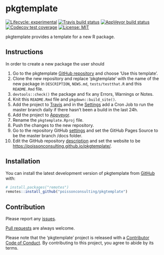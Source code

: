
<!-- README.md is generated from README.Rmd. Please edit that file -->

# pkgtemplate

<!-- badges: start -->

[![Lifecycle:
experimental](https://img.shields.io/badge/lifecycle-experimental-orange.svg)](https://www.tidyverse.org/lifecycle/#experimental)
[![Travis build
status](https://travis-ci.com/poissonconsulting/pkgtemplate.svg?branch=master)](https://travis-ci.com/poissonconsulting/pkgtemplate)
[![AppVeyor build
status](https://ci.appveyor.com/api/projects/status/github/poissonconsulting/pkgtemplate?branch=master&svg=true)](https://ci.appveyor.com/project/poissonconsulting/pkgtemplate)
[![Codecov test
coverage](https://codecov.io/gh/poissonconsulting/pkgtemplate/branch/master/graph/badge.svg)](https://codecov.io/gh/poissonconsulting/pkgtemplate?branch=master)
[![License:
MIT](https://img.shields.io/badge/License-MIT-green.svg)](https://opensource.org/licenses/MIT)
<!-- badges: end -->

pkgtemplate provides a template for a new R package.

## Instructions

In order to create a new package the user should

1)  Go to the pkgtemplate [GitHub
    repository](https://github.com/poissonconsulting/pkgtemplate) and
    choose ‘Use this template’.
2)  Clone the new repository and replace ‘pkgtemplate’ with the name of
    the new package in `DESCRIPTION`, `NEWS.md`, `tests/testthat.R` and
    this `README.Rmd` file.
3)  `devtools::check()` the package and fix any Errors, Warnings or
    Notes.
4)  Knit this `README.Rmd` file and `pkgdown::build_site()`.
5)  Add the project to
    [Travis](https://www.travis-ci.com/poissonconsulting/pkgtemplate)
    and in the
    [Settings](https://www.travis-ci.com/poissonconsulting/pkgtemplate/settings)
    add a Cron Job to run the master branch daily if there hasn’t been a
    build in the last 24h.
6)  Add the project to
    [Appveyor](https://ci.appveyor.com/project/poissonconsulting/pkgtemplate).
7)  Rename the `pkgtemplate.Rproj` file.
8)  Push the changes to the new repository.
9)  Go to the repository GitHub
    [settings](https://github.com/poissonconsulting/pkgtemplate/settings)
    and set the GitHub Pages Source to be the master branch /docs
    folder.
10) Edit the GitHub repository
    [description](https://github.com/poissonconsulting/pkgtemplate/) and
    set the website to be
    <https://poissonconsulting.github.io/pkgtemplate/>.

## Installation

You can install the latest development version of pkgtemplate from
[GitHub](https://github.com/poissonconsulting/pkgtemplate) with:

``` r
# install.packages("remotes")
remotes::install_github("poissonconsulting/pkgtemplate")
```

## Contribution

Please report any
[issues](https://github.com/poissonconsulting/pkgtemplate/issues).

[Pull requests](https://github.com/poissonconsulting/pkgtemplate/pulls)
are always welcome.

Please note that the ‘pkgtemplate’ project is released with a
[Contributor Code of
Conduct](https://poissonconsulting.github.io/pkgtemplate/CODE_OF_CONDUCT.html).
By contributing to this project, you agree to abide by its terms.
